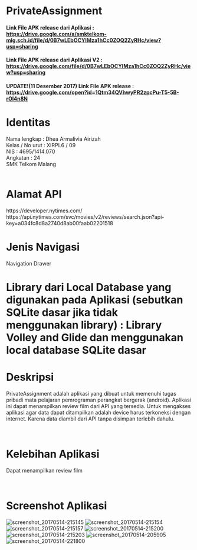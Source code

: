 # PrivateAssignment

#### Link File APK release dari Aplikasi : https://drive.google.com/a/smktelkom-mlg.sch.id/file/d/0B7wLEbOCYIMza1hCc0ZOQ2ZyRHc/view?usp=sharing
#### Link File APK release dari Aplikasi V2 : https://drive.google.com/file/d/0B7wLEbOCYIMza1hCc0ZOQ2ZyRHc/view?usp=sharing

#### UPDATE!(11 Desember 2017) Link File APK release : https://drive.google.com/open?id=1Qtm34QVhwyPR2zpcPu-T5-5B-rOl4n8N

<h1> Identitas </h1>
Nama lengkap : Dhea Armalivia Airizah <br>
Kelas / No urut : XIRPL6 / 09 <br>
NIS : 4695/1414.070 <br>
Angkatan : 24 <br>
SMK Telkom Malang<br>
<br>

<h1> Alamat API </h1>
https://developer.nytimes.com/
https://api.nytimes.com/svc/movies/v2/reviews/search.json?api-key=a034fc8d8a2740d8ab00faab02201518
<br>

<h1> Jenis Navigasi </h1>
Navigation Drawer
<br>

# Library dari Local Database yang digunakan pada Aplikasi (sebutkan SQLite dasar jika tidak menggunakan library) : Library Volley and Glide dan menggunakan local database SQLite dasar

<h1> Deskripsi </h1>
<p> PrivateAssignment adalah aplikasi yang dibuat untuk memenuhi tugas pribadi mata pelajaran pemrograman perangkat bergerak (android).
Aplikasi ini dapat menampilkan review film dari API yang tersedia. Untuk mengakses aplikasi agar data dapat ditampilkan adalah device
harus terkoneksi dengan internet. Karena data diambil dari API tanpa disimpan terlebih dahulu.</p> <br>

<h1> Kelebihan Aplikasi </h1>
<p> Dapat menampilkan review film </p> <br>

# Screenshot Aplikasi </h1>
![screenshot_20170514-215145](https://cloud.githubusercontent.com/assets/22125496/26035117/4b58c826-38f1-11e7-9291-2f0d368a3793.jpg)
![screenshot_20170514-215154](https://cloud.githubusercontent.com/assets/22125496/26035114/4b56abae-38f1-11e7-9e6b-c7d2a32380bc.jpg)
![screenshot_20170514-215157](https://cloud.githubusercontent.com/assets/22125496/26035115/4b5733e4-38f1-11e7-8908-2338d50cae4a.jpg)
![screenshot_20170514-215200](https://cloud.githubusercontent.com/assets/22125496/26035116/4b58f42c-38f1-11e7-90c2-08f398779bd5.jpg)
![screenshot_20170514-215203](https://cloud.githubusercontent.com/assets/22125496/26035118/4b5e6506-38f1-11e7-81c1-ac2200db5463.jpg)
![screenshot_20170514-205905](https://cloud.githubusercontent.com/assets/22125496/26035119/4b5ec7e4-38f1-11e7-8aae-d4d6580183ae.jpg)
![screenshot_20170514-221800](https://cloud.githubusercontent.com/assets/22125496/26035233/5d331fd6-38f3-11e7-9529-9816e67a2e6f.jpg)

